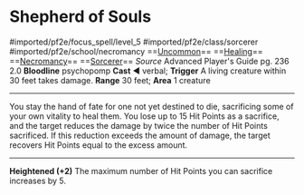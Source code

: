 # Shepherd of Souls
#imported/pf2e/focus_spell/level_5 #imported/pf2e/class/sorcerer #imported/pf2e/school/necromancy 
==[Uncommon](uncommon.md)== ==[Healing](healing.md)== ==[Necromancy](necromancy.md)== ==[Sorcerer](rules/traits/sorcerer.md)==
*Source* Advanced Player's Guide pg. 236 2.0
**Bloodline** psychopomp
**Cast** ◄ verbal; **Trigger** A living creature within 30 feet takes damage.
**Range** 30 feet; **Area** 1 creature

---
You stay the hand of fate for one not yet destined to die, sacrificing some of your own vitality to heal them. You lose up to 15 Hit Points as a sacrifice, and the target reduces the damage by twice the number of Hit Points sacrificed. If this reduction exceeds the amount of damage, the target recovers Hit Points equal to the excess amount.

<hr>

**Heightened (+2)** The maximum number of Hit Points you can sacrifice increases by 5.